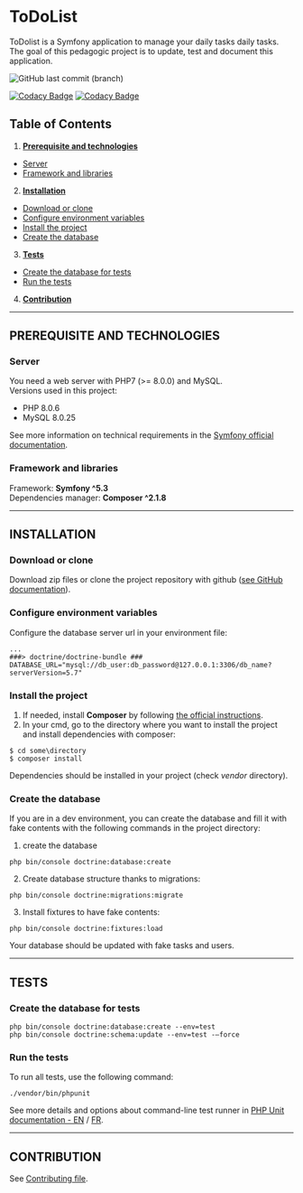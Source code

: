 # ToDoList

ToDolist is a Symfony application to manage your daily tasks
daily tasks. The goal of this pedagogic project is to update, test and document this application.

![GitHub last commit (branch)](https://img.shields.io/github/last-commit/Benlasc/ToDoList/main)  

[![Codacy Badge](https://app.codacy.com/project/badge/Grade/6daac1aed7f5445b90cec2d86046b9ee)](https://www.codacy.com/gh/Benlasc/TodoList/dashboard?utm_source=github.com&amp;utm_medium=referral&amp;utm_content=Benlasc/TodoList&amp;utm_campaign=Badge_Grade)
[![Codacy Badge](https://app.codacy.com/project/badge/Coverage/6daac1aed7f5445b90cec2d86046b9ee)](https://www.codacy.com/gh/Benlasc/TodoList/dashboard?utm_source=github.com&utm_medium=referral&utm_content=Benlasc/TodoList&utm_campaign=Badge_Coverage)

## Table of Contents
1.  __[Prerequisite and technologies](#prerequisite-and-technologies)__
  * [Server](#server)
  * [Framework and libraries](#framework-and-libraries)
2.  __[Installation](#installation)__
  * [Download or clone](#download-or-clone)
  * [Configure environment variables](#configure-environment-variables)
  * [Install the project](#install-the-project)
  * [Create the database](#create-the-database)
3.  __[Tests](#tests)__
  * [Create the database for tests](#create-the-database-for-tests)
  * [Run the tests](#run-the-tests)
4. __[Contribution](#contribution)__

---
## PREREQUISITE AND TECHNOLOGIES

### __Server__
You need a web server with PHP7 (>= 8.0.0) and MySQL.  
Versions used in this project:
* PHP 8.0.6
* MySQL 8.0.25

See more information on technical requirements in the [Symfony official documentation](https://symfony.com/doc/5.3/setup.html#technical-requirements).

### __Framework and libraries__
Framework: __Symfony ^5.3__  
Dependencies manager: __Composer ^2.1.8__  

---
## INSTALLATION

### __Download or clone__
Download zip files or clone the project repository with github ([see GitHub documentation](https://docs.github.com/en/github/creating-cloning-and-archiving-repositories/cloning-a-repository)).

### __Configure environment variables__
Configure the database server url in your environment file:
```
...
###> doctrine/doctrine-bundle ###
DATABASE_URL="mysql://db_user:db_password@127.0.0.1:3306/db_name?serverVersion=5.7"
```

### __Install the project__
1.  If needed, install __Composer__ by following [the official instructions](https://getcomposer.org/download/).
2.  In your cmd, go to the directory where you want to install the project and install dependencies with composer:
```
$ cd some\directory
$ composer install
```
Dependencies should be installed in your project (check _vendor_ directory).  

### __Create the database__
If you are in a dev environment, you can create the database and fill it with fake contents with the following commands in the project directory:

1. create the database 
```
php bin/console doctrine:database:create
```
2. Create database structure thanks to migrations:
```
php bin/console doctrine:migrations:migrate
```
3. Install fixtures to have fake contents:
```
php bin/console doctrine:fixtures:load
```
Your database should be updated with fake tasks and users.

---
## TESTS

### __Create the database for tests__

```
php bin/console doctrine:database:create --env=test 
php bin/console doctrine:schema:update --env=test -–force 
```

### __Run the tests__
To run all tests, use the following command:
```
./vendor/bin/phpunit
```
See more details and options about command-line test runner in [PHP Unit documentation - EN](https://phpunit.readthedocs.io/en/latest/textui.html) / [FR](https://phpunit.readthedocs.io/fr/latest/textui.html).

---
## CONTRIBUTION

See [Contributing file](CONTRIB.md).

